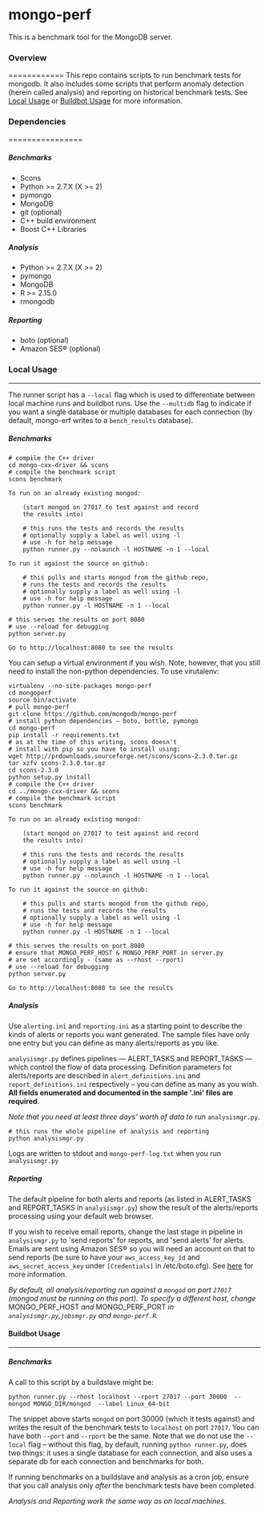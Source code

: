 # mongo-perf
This is a benchmark tool for the MongoDB server.

### Overview
============
This repo contains scripts to run benchmark tests for mongodb. It also includes some scripts that perform anomaly detection (herein called analysis) and reporting on historical benchmark tests. See [Local Usage](#local) or [Buildbot Usage](#buildbot) for more information.


### Dependencies
================
##### Benchmarks
* Scons
* Python >= 2.7.X (X >= 2)
* pymongo
* MongoDB
* git (optional)
* C++ build environment
* Boost C++ Libraries

##### Analysis
* Python >= 2.7.X (X >= 2)
* pymongo
* MongoDB
* R >= 2.15.0
* rmongodb

##### Reporting
* boto (optional)
* Amazon SES® (optional) 

### <a name="local"></a>Local Usage
---------------
The runner script has a `--local` flag which is used to differentiate between local machine runs and buildbot runs. Use the `--multidb` flag to indicate if you want a single database or multiple databases for each connection (by default, mongo-erf writes to a `bench_results` database).

##### Benchmarks
<pre><code># compile the C++ driver
cd mongo-cxx-driver && scons 
# compile the benchmark script
scons benchmark 

To run on an already existing mongod:

	(start mongod on 27017 to test against and record 
	the results into)

	# this runs the tests and records the results
	# optionally supply a label as well using -l
	# use -h for help message
	python runner.py --nolaunch -l HOSTNAME -n 1 --local

To run it against the source on github:
	
	# this pulls and starts mongod from the github repo,
	# runs the tests and records the results
	# optionally supply a label as well using -l
	# use -h for help message
	python runner.py -l HOSTNAME -n 1 --local

# this serves the results on port 8080
# use --reload for debugging
python server.py 

Go to http://localhost:8080 to see the results
</code></pre>
You can setup a virtual environment if you wish. Note, however, that you still need to install the non-python dependencies. To use virutalenv:
<pre><code>virtualenv --no-site-packages mongo-perf
cd mongoperf
source bin/activate
# pull mongo-perf
git clone https://github.com/mongodb/mongo-perf
# install python dependencies &ndash; boto, bottle, pymongo
cd mongo-perf
pip install -r requirements.txt
# as at the time of this writing, scons doesn't 
# install with pip so you have to install using:
wget http://prdownloads.sourceforge.net/scons/scons-2.3.0.tar.gz
tar xzfv scons-2.3.0.tar.gz 
cd scons-2.3.0
python setup.py install
# compile the C++ driver
cd ../mongo-cxx-driver && scons 
# compile the benchmark script
scons benchmark 

To run on an already existing mongod:

	(start mongod on 27017 to test against and record 
	the results into)

	# this runs the tests and records the results
	# optionally supply a label as well using -l
	# use -h for help message
	python runner.py --nolaunch -l HOSTNAME -n 1 --local

To run it against the source on github:
	
	# this pulls and starts mongod from the github repo,
	# runs the tests and records the results
	# optionally supply a label as well using -l
	# use -h for help message
	python runner.py -l HOSTNAME -n 1 --local

# this serves the results on port 8080
# ensure that MONGO_PERF_HOST & MONGO_PERF_PORT in server.py
# are set accordingly - (same as --rhost --rport)
# use --reload for debugging
python server.py 

Go to http://localhost:8080 to see the results
</code></pre>

##### Analysis

Use `alerting.ini` and `reporting.ini` as a starting point to describe the kinds of alerts or reports you want generated. The sample files have only one entry but you can define as many alerts/reports as you like.

`analysismgr.py` defines pipelines &mdash; ALERT_TASKS and REPORT_TASKS &mdash; which control the flow of data processing. Definition parameters for alerts/reports are described in `alert_definitions.ini` and `report_definitions.ini` respectively &ndash; you can define as many as you wish. **All fields enumerated and documented in the sample '.ini' files are required**.

*Note that you need at least three days' worth of data to run* `analysismgr.py`.
<pre><code># this runs the whole pipeline of analysis and reporting
python analysismgr.py</code></pre>
Logs are written to stdout and `mongo-perf-log.txt` when you run `analysismgr.py`

##### Reporting
The default pipeline for both alerts and reports (as listed in ALERT_TASKS and REPORT_TASKS in `analysismgr.py`) show the result of the alerts/reports processing using your default web browser.

If you wish to receive email reports, change the last stage in pipeline in `analysismgr.py` to 'send reports' for reports, and 'send alerts' for alerts. Emails are sent using Amazon SES® so you will need an account on that to send reports (be sure to have your `aws_access_key_id` and `aws_secret_access_key` under `[Credentials]` in /etc/boto.cfg). See [here](https://code.google.com/p/boto/wiki/BotoConfig) for more information.

*By default, all analysis/reporting run against a `mongod` on port `27017` (mongod must be running on this port). To specify a different host, change* MONGO_PERF_HOST *and* MONGO_PERF_PORT *in `analysismgr.py`,`jobsmgr.py` and `mongo-perf.R`.*

#### <a name="buildbot"></a>Buildbot Usage
-------------------
##### Benchmarks
A call to this script by a buildslave might be:
<pre><code>python runner.py --rhost localhost --rport 27017 --port 30000  --mongod MONGO_DIR/mongod  --label Linux_64-bit
</code></pre>
The snippet above starts `mongod` on port 30000 (which it tests against) and writes the result of the benchmark tests to `localhost` on port `27017`. You can have both `--port` and `--rport` be the same. Note that we do not use the `--local` flag &ndash; without this flag, by default, running `python runner.py`, does two things: it uses a single database for each connection, and also uses a separate db for each connection and benchmarks for both.

If running benchmarks on a buildslave and analysis as a cron job, ensure that you call analysis only _after_ the benchmark tests have been completed.

*Analysis and Reporting work the same way as on local machines*.